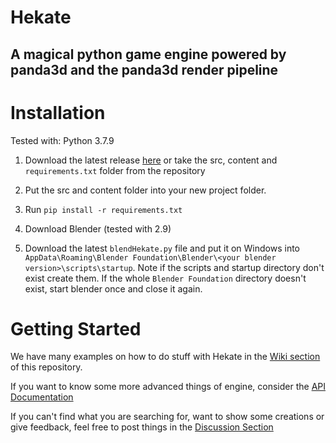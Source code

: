 # Hekate
## A magical python game engine powered by panda3d and the panda3d render pipeline

# Installation
Tested with: Python 3.7.9

1. Download the latest release
   [here](https://github.com/LarsZauberer/Hekate/releases) or take the src,
   content and `requirements.txt` folder from the repository

2. Put the src and content folder into your new project folder.

3. Run ```pip install -r requirements.txt```

4. Download Blender (tested with 2.9)

5. Download the latest `blendHekate.py` file and put it on Windows into `AppData\Roaming\Blender Foundation\Blender\<your blender version>\scripts\startup`. Note if the scripts and startup directory don't exist create them. If the whole `Blender Foundation` directory doesn't exist, start blender once and close it again.

# Getting Started
We have many examples on how to do stuff with Hekate in the [Wiki section](https://github.com/LarsZauberer/Hekate/wiki) of this repository.

If you want to know some more advanced things of engine, consider the [API Documentation](https://larszauberer.github.io/Hekate)

If you can't find what you are searching for, want to show some creations or give feedback, feel free to post things in the [Discussion Section](https://github.com/LarsZauberer/Hekate/discussions)
